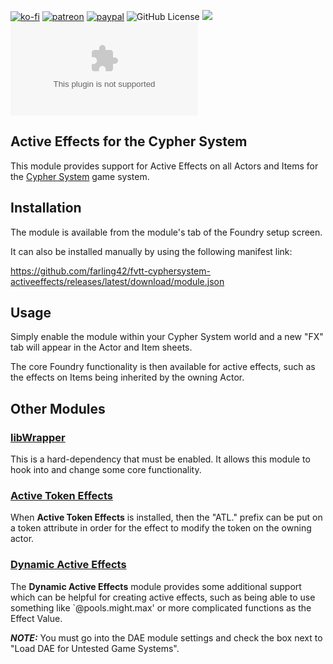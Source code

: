 [![ko-fi](https://img.shields.io/badge/Ko--Fi-farling-success)](https://ko-fi.com/farling)
[![patreon](https://img.shields.io/badge/Patreon-amusingtime-success)](https://patreon.com/amusingtime)
[![paypal](https://img.shields.io/badge/Paypal-farling-success)](https://paypal.me/farling)
![GitHub License](https://img.shields.io/github/license/farling42/fvtt-cyphersystem-activeeffects)
![](https://img.shields.io/badge/Foundry-v10-informational)
![Latest Release Download Count](https://img.shields.io/github/downloads/farling42/fvtt-cyphersystem-activeeffects/latest/module.zip)

## Active Effects for the Cypher System

This module provides support for Active Effects on all Actors and Items for the [Cypher System](https://foundryvtt.com/packages/cyphersystem) game system.

## Installation

The module is available from the module's tab of the Foundry setup screen.

It can also be installed manually by using the following manifest link:

https://github.com/farling42/fvtt-cyphersystem-activeeffects/releases/latest/download/module.json

## Usage

Simply enable the module within your Cypher System world and a new "FX" tab will appear in the Actor and Item sheets.

The core Foundry functionality is then available for active effects, such as the effects on Items being inherited by the owning Actor.

## Other Modules

### [libWrapper](https://foundryvtt.com/packages/lib-wrapper)

This is a hard-dependency that must be enabled. It allows this module to hook into and change some core functionality.

### [Active Token Effects](https://foundryvtt.com/packages/ATL)

When **Active Token Effects** is installed, then the "ATL." prefix can be put on a token attribute in order for the effect to modify the token on the owning actor.

### [Dynamic Active Effects](https://foundryvtt.com/packages/dae)

The **Dynamic Active Effects** module provides some additional support which can be helpful for creating active effects, such as being able to use something like `@pools.might.max' or more complicated functions as the Effect Value.

_**NOTE:**_ You must go into the DAE module settings and check the box next to "Load DAE for Untested Game Systems".
